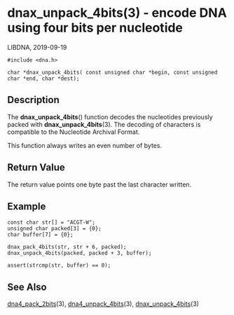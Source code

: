 # dnax_unpack_4bits(3) - encode DNA using four bits per nucleotide

LIBDNA, 2019-09-19

    #include <dna.h>
    
    char *dnax_unpack_4bits( const unsigned char *begin, const unsigned char *end, char *dest);


## Description

The **dnax_unpack_4bits**() function decodes the nucleotides previously packed with **dnax_unpack_4bits**(3). The decoding of characters is compatible to the Nucleotide Archival Format.

This function always writes an even number of bytes.


## Return Value

The return value points one byte past the last character written.


## Example

    const char str[] = "ACGT-W";
    unsigned char packed[3] = {0};
    char buffer[7] = {0};

    dnax_pack_4bits(str, str + 6, packed);
    dnax_unpack_4bits(packed, packed + 3, buffer);

    assert(strcmp(str, buffer) == 0);


## See Also

[dna4_pack_2bits](dna4_pack_2bits.3.md)(3),
[dna4_unpack_4bits](dna4_unpack_4bits.3.md)(3),
[dnax_unpack_4bits](dnax_unpack_4bits.3.md)(3)
